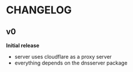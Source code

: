 # CHANGELOG

## v0

**Initial release**

-   server uses cloudflare as a proxy server
-   everything depends on the dnsserver package
